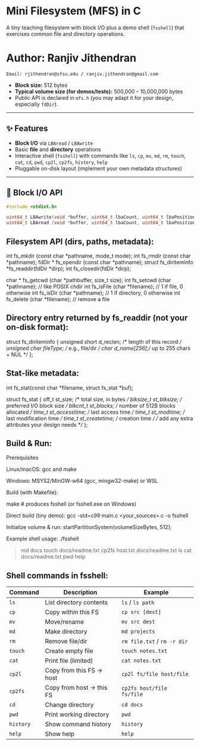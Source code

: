 # Mini Filesystem (MFS) in C

A tiny teaching filesystem with block I/O plus a demo shell (`fsshell`) that exercises common file and directory operations.

# Author: Ranjiv Jithendran
    Email: rjithendran@sfsu.edu / ranjiv.jithendran@gmail.com

- **Block size:** 512 bytes  
- **Typical volume size (for demos/tests):** 500,000 – 10,000,000 bytes  
- Public API is declared in `mfs.h` (you may adapt it for your design, especially `fdDir`).

---

## ✨ Features

- **Block I/O** via `LBAread` / `LBAwrite`
- Basic **file** and **directory** operations
- Interactive shell (`fsshell`) with commands like `ls`, `cp`, `mv`, `md`, `rm`, `touch`, `cat`, `cd`, `pwd`, `cp2l`, `cp2fs`, `history`, `help`
- Pluggable on-disk layout (implement your own metadata structures)

---

## 🧱 Block I/O API

```c
#include <stdint.h>

uint64_t LBAwrite(void *buffer, uint64_t lbaCount, uint64_t lbaPosition);
uint64_t LBAread (void *buffer, uint64_t lbaCount, uint64_t lbaPosition);

```
## Filesystem API (dirs, paths, metadata):
int     fs_mkdir   (const char *pathname, mode_t mode);
int     fs_rmdir   (const char *pathname);
fdDir * fs_opendir (const char *pathname);
struct fs_diriteminfo *fs_readdir(fdDir *dirp);
int     fs_closedir(fdDir *dirp);

char  * fs_getcwd  (char *pathbuffer, size_t size);
int     fs_setcwd  (char *pathname);      // like POSIX chdir
int     fs_isFile  (char *filename);      // 1 if file, 0 otherwise
int     fs_isDir   (char *pathname);      // 1 if directory, 0 otherwise
int     fs_delete  (char *filename);      // remove a file

## Directory entry returned by fs_readdir (not your on-disk format):
struct fs_diriteminfo {
    unsigned short d_reclen;   /* length of this record */
    unsigned char  fileType;   /* e.g., file/dir */
    char           d_name[256];/* up to 255 chars + NUL */
};

## Stat-like metadata:
int fs_stat(const char *filename, struct fs_stat *buf);

struct fs_stat {
    off_t     st_size;       /* total size, in bytes */
    blksize_t st_blksize;    /* preferred I/O block size */
    blkcnt_t  st_blocks;     /* number of 512B blocks allocated */
    time_t    st_accesstime; /* last access time */
    time_t    st_modtime;    /* last modification time */
    time_t    st_createtime; /* creation time */
    /* add any extra attributes your design needs */
};

## Build & Run:
Prerequisites

Linux/macOS: gcc and make

Windows: MSYS2/MinGW-w64 (gcc, mingw32-make) or WSL

Build (with Makefile):

make                      # produces fsshell (or fsshell.exe on Windows)


Direct build (tiny demo):
gcc -std=c99 main.c <your_sources>.c -o fsshell


Initialize volume & run: 
startPartitionSystem(volumeSizeBytes, 512);

Example shell usage:
./fsshell
> md docs
> touch docs/readme.txt
> cp2fs host.txt docs/readme.txt
> ls
> cat docs/readme.txt
> pwd
> help

## Shell commands in fsshell:
| Command   | Description              | Example                     |
| --------- | ------------------------ | --------------------------- |
| `ls`      | List directory contents  | `ls` / `ls path`            |
| `cp`      | Copy within this FS      | `cp src [dest]`             |
| `mv`      | Move/rename              | `mv src dest`               |
| `md`      | Make directory           | `md projects`               |
| `rm`      | Remove file/dir          | `rm file.txt` / `rm -r dir` |
| `touch`   | Create empty file        | `touch notes.txt`           |
| `cat`     | Print file (limited)     | `cat notes.txt`             |
| `cp2l`    | Copy from this FS → host | `cp2l fs/file host/file`    |
| `cp2fs`   | Copy from host → this FS | `cp2fs host/file fs/file`   |
| `cd`      | Change directory         | `cd docs`                   |
| `pwd`     | Print working directory  | `pwd`                       |
| `history` | Show command history     | `history`                   |
| `help`    | Show help                | `help`                      |


